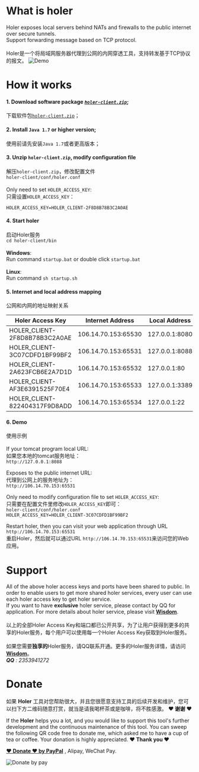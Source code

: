 # What is holer
Holer exposes local servers behind NATs and firewalls to the public internet over secure tunnels. <br/>
Support forwarding message based on TCP protocol.<br/><br/>
Holer是一个将局域网服务器代理到公网的内网穿透工具，支持转发基于TCP协议的报文。
![Demo](https://github.com/Wisdom-Projects/holer/blob/master/Image/demo.png)
# How it works
#### 1. Download software package [*`holer-client.zip`*](https://github.com/Wisdom-Projects/holer/blob/master/Binary);
下载软件包[`holer-client.zip`](https://github.com/Wisdom-Projects/holer/blob/master/Binary)；

#### 2. Install `Java 1.7` or higher version;
使用前请先安装`Java 1.7`或者更高版本；

#### 3. Unzip `holer-client.zip`, modify configuration file
解压`holer-client.zip`，修改配置文件<br/>
`holer-client/conf/holer.conf`<br/><br/>
Only need to set `HOLER_ACCESS_KEY`:<br/>
只需设置`HOLER_ACCESS_KEY`：

`HOLER_ACCESS_KEY=HOLER_CLIENT-2F8D8B78B3C2A0AE`<br/>
     
#### 4. Start holer
启动Holer服务<br/>
`cd holer-client/bin`<br/><br/>
**Windows**:<br/>
Run command `startup.bat` or double click `startup.bat`<br/><br/>
**Linux**:<br/>
Run command `sh startup.sh`
     
#### 5. Internet and local address mapping
公网和内网的地址映射关系

Holer Access Key             |Internet Address   | Local Address
-----------------------------|-------------------|---------------
HOLER_CLIENT-2F8D8B78B3C2A0AE|106.14.70.153:65530|127.0.0.1:8080
HOLER_CLIENT-3C07CDFD1BF99BF2|106.14.70.153:65531|127.0.0.1:8088
HOLER_CLIENT-2A623FCB6E2A7D1D|106.14.70.153:65532|127.0.0.1:80
HOLER_CLIENT-AF3E6391525F70E4|106.14.70.153:65533|127.0.0.1:3389
HOLER_CLIENT-822404317F9D8ADD|106.14.70.153:65534|127.0.0.1:22

#### 6. Demo
使用示例<br/><br/>
If your tomcat program local URL: <br/>
如果您本地的tomcat服务地址：<br/>
`http://127.0.0.1:8088`<br/>

Exposes to the public internet URL: <br/>
代理到公网上的服务地址为：<br/>
`http://106.14.70.153:65531`<br/>

Only need to modify configuration file to set `HOLER_ACCESS_KEY`: <br/>
只需要在配置文件里修改`HOLER_ACCESS_KEY`即可：<br/>
`holer-client/conf/holer.conf`<br/>
`HOLER_ACCESS_KEY=HOLER_CLIENT-3C07CDFD1BF99BF2`<br/>

Restart holer, then you can visit your web application through URL `http://106.14.70.153:65531`<br/>
重启Holer，然后就可以通过URL `http://106.14.70.153:65531`来访问您的Web应用。<br/>

# Support
All of the above holer access keys and ports have been shared to public. In order to enable users to get more shared holer services, every user can use each holer access key to get holer service. <br/>
If you want to have **exclusive** holer service, please contact by QQ for application. For more details about holer service, please visit [**Wisdom**](http://121.196.199.47/index.html).<br/><br/>
以上的全部Holer Access Key和端口都已公开共享，为了让用户获得到更多的共享的Holer服务，每个用户可以使用每一个Holer Access Key获取到Holer服务。<br/><br/>
如果您需要**独享的**Holer服务，请QQ联系开通。更多的Holer服务详情，请访问[**Wisdom**](http://121.196.199.47/index.html)。<br/>
_**QQ**    : 2353941272_<br/>

# Donate
如果 **Holer** 工具对您帮助很大，并且您很愿意支持工具的后续开发和维护，您可以扫下方二维码随意打赏，就当是请我喝杯茶或是咖啡，将不胜感激。 **♥ 谢谢 ♥**

If the **Holer** helps you a lot, and you would like to support this tool's further development and the continuous maintenance of this tool. You can sweep the following QR code free to donate me, which asked me to have a cup of tea or coffee. Your donation is highly appreciated. **♥ Thank you ♥** <br/>

[**♥ Donate ♥ by PayPal**](https://www.paypal.me/WisdomTool) , Alipay, WeChat Pay.

![Donate by pay](https://github.com/Wisdom-Projects/rest-client/blob/master/images/donate_pay.png)
